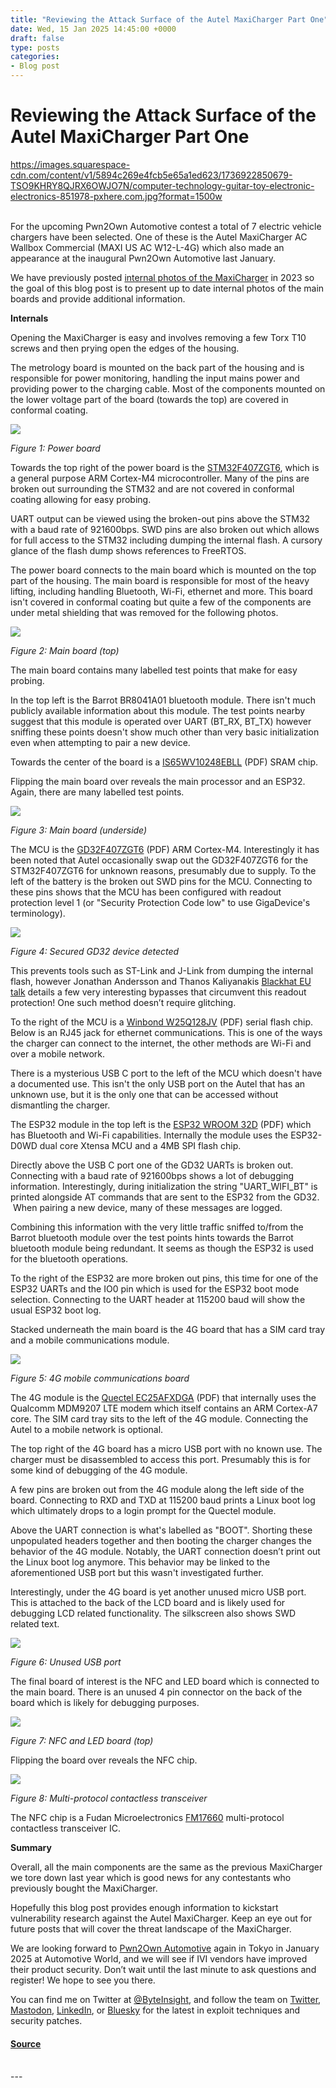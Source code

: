 ```yaml
---
title: "Reviewing the Attack Surface of the Autel MaxiCharger Part One"
date: Wed, 15 Jan 2025 14:45:00 +0000
draft: false
type: posts
categories: 
- Blog post
---
```

# Reviewing the Attack Surface of the Autel MaxiCharger Part One
https://images.squarespace-cdn.com/content/v1/5894c269e4fcb5e65a1ed623/1736922850679-TSO9KHRY8QJRX6OWJO7N/computer-technology-guitar-toy-electronic-electronics-851978-pxhere.com.jpg?format=1500w
<br/>

<br/>
For the upcoming Pwn2Own Automotive contest a total of 7 electric vehicle chargers have been selected. One of these is the Autel MaxiCharger AC Wallbox Commercial (MAXI US AC W12-L-4G) which also made an appearance at the inaugural Pwn2Own Automotive last January. 

We have previously posted [internal photos of the MaxiCharger](https://www.zerodayinitiative.com/blog/2023/11/28/a-detailed-look-at-pwn2own-automotive-ev-charger-hardware) in 2023 so the goal of this blog post is to present up to date internal photos of the main boards and provide additional information.

**Internals**

Opening the MaxiCharger is easy and involves removing a few Torx T10 screws and then prying open the edges of the housing.

The metrology board is mounted on the back part of the housing and is responsible for power monitoring, handling the input mains power and providing power to the charging cable. Most of the components mounted on the lower voltage part of the board (towards the top) are covered in conformal coating.

![](https://images.squarespace-cdn.com/content/v1/5894c269e4fcb5e65a1ed623/00a2e71a-7246-4da7-a5c9-3349d152cab6/Picture1.png?format=1000w)

_Figure 1: Power board_

Towards the top right of the power board is the [STM32F407ZGT6](https://www.st.com/en/microcontrollers-microprocessors/stm32f407zg.html), which is a general purpose ARM Cortex-M4 microcontroller. Many of the pins are broken out surrounding the STM32 and are not covered in conformal coating allowing for easy probing.

UART output can be viewed using the broken-out pins above the STM32 with a baud rate of 921600bps. SWD pins are also broken out which allows for full access to the STM32 including dumping the internal flash. A cursory glance of the flash dump shows references to FreeRTOS.

The power board connects to the main board which is mounted on the top part of the housing. The main board is responsible for most of the heavy lifting, including handling Bluetooth, Wi-Fi, ethernet and more. This board isn't covered in conformal coating but quite a few of the components are under metal shielding that was removed for the following photos.

![](https://images.squarespace-cdn.com/content/v1/5894c269e4fcb5e65a1ed623/e252cd69-ea64-4af2-bdb3-7be181f3ffa3/Picture2.png?format=1000w)

_Figure 2: Main board (top)_

The main board contains many labelled test points that make for easy probing.

In the top left is the Barrot BR8041A01 bluetooth module. There isn't much publicly available information about this module. The test points nearby suggest that this module is operated over UART (BT\_RX, BT\_TX) however sniffing these points doesn't show much other than very basic initialization even when attempting to pair a new device.

Towards the center of the board is a [IS65WV10248EBLL](https://www.issi.com/WW/pdf/62-65WV10248EALL-BLL.pdf) (PDF) SRAM chip.

Flipping the main board over reveals the main processor and an ESP32. Again, there are many labelled test points.

![](https://images.squarespace-cdn.com/content/v1/5894c269e4fcb5e65a1ed623/64f7903b-e9c1-4a8d-b49b-2caab0579997/Picture3.png?format=1000w)

_Figure 3: Main board (underside)_

The MCU is the [GD32F407ZGT6](https://www.gigadevice.com.cn/Public/Uploads/uploadfile/files/20241008/GD32F407xxDatasheetRev2.8.pdf) (PDF) ARM Cortex-M4. Interestingly it has been noted that Autel occasionally swap out the GD32F407ZGT6 for the STM32F407ZGT6 for unknown reasons, presumably due to supply. To the left of the battery is the broken out SWD pins for the MCU. Connecting to these pins shows that the MCU has been configured with readout protection level 1 (or "Security Protection Code low" to use GigaDevice's terminology).

![](https://images.squarespace-cdn.com/content/v1/5894c269e4fcb5e65a1ed623/4bc14af1-5b78-4ede-8036-4bc2715f2314/Picture4.png?format=1000w)

_Figure 4: Secured GD32 device detected_

This prevents tools such as ST-Link and J-Link from dumping the internal flash, however Jonathan Andersson and Thanos Kaliyanakis [Blackhat EU talk](https://www.blackhat.com/eu-24/briefings/schedule/index.html#decoding-em-fi-attacks-lessons-learned-from-glitching-the-gigadevice-gdf-42681) details a few very interesting bypasses that circumvent this readout protection! One such method doesn’t require glitching.

To the right of the MCU is a [Winbond W25Q128JV](https://www.winbond.com/resource-files/w25q128jv%20revf%2003272018%20plus.pdf) (PDF) serial flash chip. Below is an RJ45 jack for ethernet communications. This is one of the ways the charger can connect to the internet, the other methods are Wi-Fi and over a mobile network.

There is a mysterious USB C port to the left of the MCU which doesn't have a documented use. This isn't the only USB port on the Autel that has an unknown use, but it is the only one that can be accessed without dismantling the charger.

The ESP32 module in the top left is the [ESP32 WROOM 32D](https://www.espressif.com/sites/default/files/documentation/esp32-wroom-32d_esp32-wroom-32u_datasheet_en.pdf) (PDF) which has Bluetooth and Wi-Fi capabilities. Internally the module uses the ESP32-D0WD dual core Xtensa MCU and a 4MB SPI flash chip.

Directly above the USB C port one of the GD32 UARTs is broken out. Connecting with a baud rate of 921600bps shows a lot of debugging information. Interestingly, during initialization the string "UART\_WIFI\_BT" is printed alongside AT commands that are sent to the ESP32 from the GD32.  When pairing a new device, many of these messages are logged.

Combining this information with the very little traffic sniffed to/from the Barrot bluetooth module over the test points hints towards the Barrot bluetooth module being redundant. It seems as though the ESP32 is used for the bluetooth operations.

To the right of the ESP32 are more broken out pins, this time for one of the ESP32 UARTs and the IO0 pin which is used for the ESP32 boot mode selection. Connecting to the UART header at 115200 baud will show the usual ESP32 boot log.

Stacked underneath the main board is the 4G board that has a SIM card tray and a mobile communications module.

![](https://images.squarespace-cdn.com/content/v1/5894c269e4fcb5e65a1ed623/4459876d-044c-402e-9e9b-366200e45168/Picture5.png?format=1000w)

_Figure 5: 4G mobile communications board_

The 4G module is the [Quectel EC25AFXDGA](https://www.quectel.com/content/uploads/2024/03/Quectel_EC25_Series_LTE_Standard_Specification_V2.7-1.pdf?wpId=114164) (PDF) that internally uses the Qualcomm MDM9207 LTE modem which itself contains an ARM Cortex-A7 core. The SIM card tray sits to the left of the 4G module. Connecting the Autel to a mobile network is optional.

The top right of the 4G board has a micro USB port with no known use. The charger must be disassembled to access this port. Presumably this is for some kind of debugging of the 4G module.

A few pins are broken out from the 4G module along the left side of the board. Connecting to RXD and TXD at 115200 baud prints a Linux boot log which ultimately drops to a login prompt for the Quectel module.

Above the UART connection is what's labelled as "BOOT". Shorting these unpopulated headers together and then booting the charger changes the behavior of the 4G module. Notably, the UART connection doesn’t print out the Linux boot log anymore. This behavior may be linked to the aforementioned USB port but this wasn't investigated further.

Interestingly, under the 4G board is yet another unused micro USB port. This is attached to the back of the LCD board and is likely used for debugging LCD related functionality. The silkscreen also shows SWD related text.

![](https://images.squarespace-cdn.com/content/v1/5894c269e4fcb5e65a1ed623/3bc15ff5-ed31-4e7b-bdc0-b3341ca3e860/Picture6.png?format=1000w)

_Figure 6: Unused USB port_

The final board of interest is the NFC and LED board which is connected to the main board. There is an unused 4 pin connector on the back of the board which is likely for debugging purposes.

![](https://images.squarespace-cdn.com/content/v1/5894c269e4fcb5e65a1ed623/d98ac585-c27a-4753-aaae-f841ead85326/Picture7.png?format=1000w)

_Figure 7: NFC and LED board (top)_

Flipping the board over reveals the NFC chip.

![](https://images.squarespace-cdn.com/content/v1/5894c269e4fcb5e65a1ed623/bf19c92f-3b70-49cf-a1e1-6b31ff6eb893/Picture8.png?format=1000w)

_Figure 8: Multi-protocol contactless transceiver_

The NFC chip is a Fudan Microelectronics [FM17660](https://www.scribd.com/document/794131877/NFC-tag-FM17660K-Ds-Eng-1) multi-protocol contactless transceiver IC.

**Summary**

Overall, all the main components are the same as the previous MaxiCharger we tore down last year which is good news for any contestants who previously bought the MaxiCharger.

Hopefully this blog post provides enough information to kickstart vulnerability research against the Autel MaxiCharger. Keep an eye out for future posts that will cover the threat landscape of the MaxiCharger.

We are looking forward to [Pwn2Own Automotive](https://www.zerodayinitiative.com/blog/2024/9/23/announcing-pwn2own-automotive-for-2025) again in Tokyo in January 2025 at Automotive World, and we will see if IVI vendors have improved their product security. Don’t wait until the last minute to ask questions and register! We hope to see you there.

You can find me on Twitter at [@ByteInsight](https://www.x.com/ByteInsight), and follow the team on [Twitter](https://www.twitter.com/thezdi), [Mastodon](https://infosec.exchange/@thezdi), [LinkedIn](https://www.linkedin.com/company/zerodayinitiative), or [Bluesky](https://bsky.app/profile/thezdi.bsky.social) for the latest in exploit techniques and security patches.

#### [Source](https://www.thezdi.com/blog/2025/1/15/reviewing-the-attack-surface-of-the-autel-maxicharger-part-one)

<br/>
---
